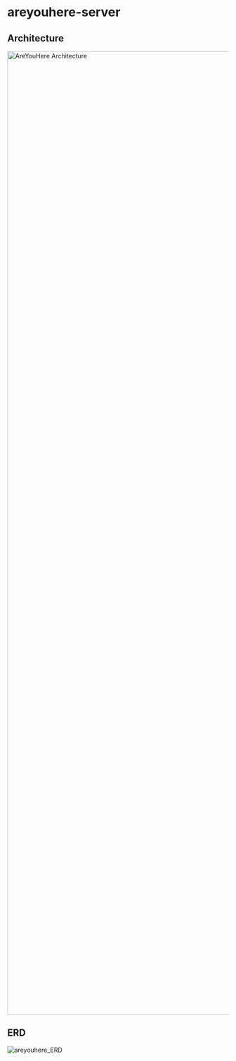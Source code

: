 # areyouhere-server

## Architecture
<img width="2192" alt="AreYouHere Architecture" src="https://github.com/wafflestudio/areyouhere-server/assets/81066222/4cf3e3b7-a236-4e5e-aad2-531a709b6196">

## ERD
![areyouhere_ERD](https://github.com/wafflestudio/areyouhere-server/assets/81066222/15402f29-5146-483f-b3a1-647aee2df80e)
